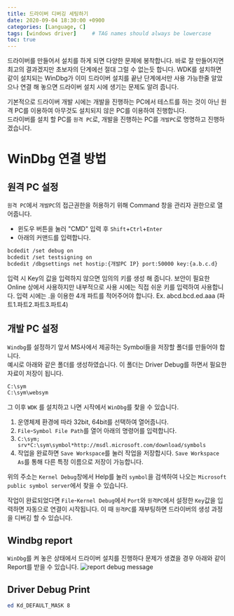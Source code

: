 ```yaml
---
title: 드라이버 디버깅 세팅하기
date: 2020-09-04 18:30:00 +0900
categories: [Language, C]
tags: [windows driver]     # TAG names should always be lowercase
toc: true
---
```


드라이버를 만들어서 설치를 하게 되면 다양한 문제에 봉착합니다.
바로 잘 만들어지면 최고의 결과겠지만 초보자의 단계에선 절대 그럴 수 없는듯 합니다.
WDK를 설치하면 같이 설치되는 WinDbg가 이미 드라이버 설치를 끝난 단계에서만 사용 가능한줄 알았으나 연결 해 놓으면 드라이버 설치 시에 생기는 문제도 알려 줍니다.

기본적으로 드라이버 개발 시에는 개발을 진행하는 PC에서 테스트를 하는 것이 아닌 원격 PC를 이용하여 아무것도 설치되지 않은 PC를 이용하여 진행합니다.  
드라이버를 설치 할 PC를 ```원격 PC```로, 개발을 진행하는 PC를 ```개발PC```로 명명하고 진행하겠습니다.

# WinDbg 연결 방법

## 원격 PC 설정

```원격 PC```에서 ```개발PC```의 접근권한을 허용하기 위해 Command 창을 관리자 권한으로 열어줍니다.

* 윈도우 버튼을 눌러 "CMD" 입력 후 ```Shift```+```Ctrl```+```Enter```
* 아래의 커맨드를 입력합니다.  

```bash
bcdedit /set debug on  
bcdedit /set testsigning on  
bcdedit /dbgsettings net hostip:{개발PC IP} port:50000 key:{a.b.c.d}  
```  

입력 시 Key의 값을 입력하지 않으면 임의의 키를 생성 해 줍니다.
보안이 필요한 Online 상에서 사용하지만 내부적으로 사용 시에는 직접 쉬운 키를 입력하여 사용합니다.
입력 시에는 .을 이용한 4개 파트를 적어주어야 합니다. Ex. abcd.bcd.ed.aaa (파트1.파트2.파트3.파트4)

## 개발 PC 설정

```Windbg```를 설정하기 앞서 MS사에서 제공하는 Symbol들을 저장할 폴더를 만들어야 합니다.  
예시로 아래와 같은 폴더를 생성하였습니다. 이 폴더는 Driver Debug를 하면서 필요한 자료이 저장이 됩니다.

```bash
C:\sym
C:\sym\websym
```

그 이후 ```WDK``` 를 설치하고 나면 시작에서 ```WinDbg```를 찾을 수 있습니다.

1. 운영체제 환경에 따라 32bit, 64bit를 선택하여 열어줍니다.
2. ```File```-```Symbol File Path```를 열어 아래의 명령어를 입력합니다.
3. ```C:\sym; srv*C:\sym\symbol*http://msdl.microsoft.com/download/symbols```
4. 작업을 완료하면 ```Save Workspace```를 눌러 작업을 저장합시다. ```Save Workspace As```를 통해 다른 특정 이름으로 저장이 가능합니다.
  
위의 주소는 ```Kernel Debug```창에서 Help를 눌러 ```symbol```을 검색하여 나오는 ```Microsoft public symbol server```에서 찾을 수 있습니다.

작업이 완료되었다면 ```File```-```Kernel Debug```에서 ```Port```와 ```원격PC```에서 설정한 ```Key```값을 입력하면 자동으로 연결이 시작됩니다.
이 때 ```원격PC```를 재부팅하면 드라이버의 생성 과정을 디버깅 할 수 있습니다.

## Windbg report

```WinDbg```를 켜 놓은 상태에서 드라이버 설치를 진행하다 문제가 생겼을 경우 아래와 같이 Report를 받을 수 있습니다.
![report debug message](/assets/img/20-09-04_DriverDebugging.png)

## Driver Debug Print

```bash
ed Kd_DEFAULT_MASK 8
```

